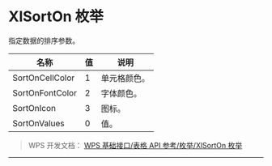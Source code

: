 # XlSortOn 枚举

指定数据的排序参数。

| 名称            | 值  | 说明         |
|-----------------|-----|--------------|
| SortOnCellColor | 1   | 单元格颜色。 |
| SortOnFontColor | 2   | 字体颜色。   |
| SortOnIcon      | 3   | 图标。       |
| SortOnValues    | 0   | 值。         |

> WPS 开发文档： [WPS 基础接口/表格 API 参考/枚举/XlSortOn 枚举](https://qn.cache.wpscdn.cn/encs/doc/office_v19/topics/WPS%20%E5%9F%BA%E7%A1%80%E6%8E%A5%E5%8F%A3/%E8%A1%A8%E6%A0%BC%20API%20%E5%8F%82%E8%80%83/%E6%9E%9A%E4%B8%BE/XlSortOn%20%E6%9E%9A%E4%B8%BE.html)

------------------------------------------------------------------------
